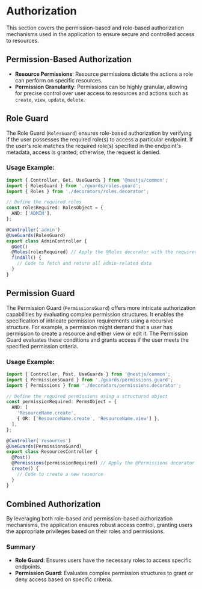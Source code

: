 # Authorization

This section covers the permission-based and role-based authorization mechanisms used in the application to ensure secure and controlled access to resources.

## Permission-Based Authorization

- **Resource Permissions**: Resource permissions dictate the actions a role can perform on specific resources.
- **Permission Granularity**: Permissions can be highly granular, allowing for precise control over user access to resources and actions such as `create`, `view`, `update`, `delete`.

## Role Guard

The Role Guard (`RolesGuard`) ensures role-based authorization by verifying if the user possesses the required role(s) to access a particular endpoint. If the user's role matches the required role(s) specified in the endpoint's metadata, access is granted; otherwise, the request is denied.

### Usage Example:

```typescript
import { Controller, Get, UseGuards } from '@nestjs/common';
import { RolesGuard } from './guards/roles.guard';
import { Roles } from './decorators/roles.decorator';

// Define the required roles
const rolesRequired: RolesObject = {
  AND: ['ADMIN'],
};

@Controller('admin')
@UseGuards(RolesGuard)
export class AdminController {
  @Get()
  @Roles(rolesRequired) // Apply the @Roles decorator with the required roles
  findAll() {
    // Code to fetch and return all admin-related data
  }
}
```

## Permission Guard

The Permission Guard (`PermissionsGuard`) offers more intricate authorization capabilities by evaluating complex permission structures. It enables the specification of intricate permission requirements using a recursive structure. For example, a permission might demand that a user has permission to create a resource and either view or edit it. The Permission Guard evaluates these conditions and grants access if the user meets the specified permission criteria.

### Usage Example:

```typescript
import { Controller, Post, UseGuards } from '@nestjs/common';
import { PermissionsGuard } from './guards/permissions.guard';
import { Permissions } from './decorators/permissions.decorator';

// Define the required permissions using a structured object
const permissionRequired: PermsObject = {
  AND: [
    'ResourceName.create',
    { OR: ['ResourceName.create', 'ResourceName.view'] },
  ],
};

@Controller('resources')
@UseGuards(PermissionsGuard)
export class ResourcesController {
  @Post()
  @Permissions(permissionRequired) // Apply the @Permissions decorator with the required permissions
  create() {
    // Code to create a new resource
  }
}
```

## Combined Authorization

By leveraging both role-based and permission-based authorization mechanisms, the application ensures robust access control, granting users the appropriate privileges based on their roles and permissions.

### Summary

- **Role Guard**: Ensures users have the necessary roles to access specific endpoints.
- **Permission Guard**: Evaluates complex permission structures to grant or deny access based on specific criteria.
